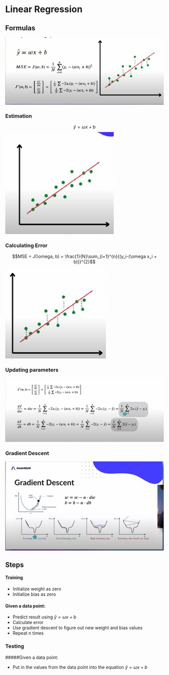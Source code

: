 # Linear Regression

## Formulas

![Formulas](./assets/LR-Formulas.jpg)

### Estimation
$$\hat{y}=\omega{x}+b$$
![Estimation](./assets/LR-Estimation.jpg)
### Calculating Error
$$MSE = J(\omega, b) = \frac{1}{N}\sum_{i=1}^{n}{(y_i-(\omega x_i + b))}^{2}$$
![Calculating Error](./assets/LR-Calculating%20Error.jpg)

### Updating parameters
![Updating Parameters](./assets/LR-Updating%20Parameters.jpg)

### Gradient Descent
![Gradient Descent](./assets/LR-GradientDescent.jpg)

## Steps
#### Training
- Initialize weight as zero
- Initialize bias as zero

#### Given a data point:
- Predict result using $\hat{y}=\omega{x}+b$
- Calculate error
- Use gradient descent to figure out new weight and bias values
- Repeat n times

### Testing  
#####Given a data point:
- Put in the values from the data point into the equation $\hat{y}=\omega{x}+b$